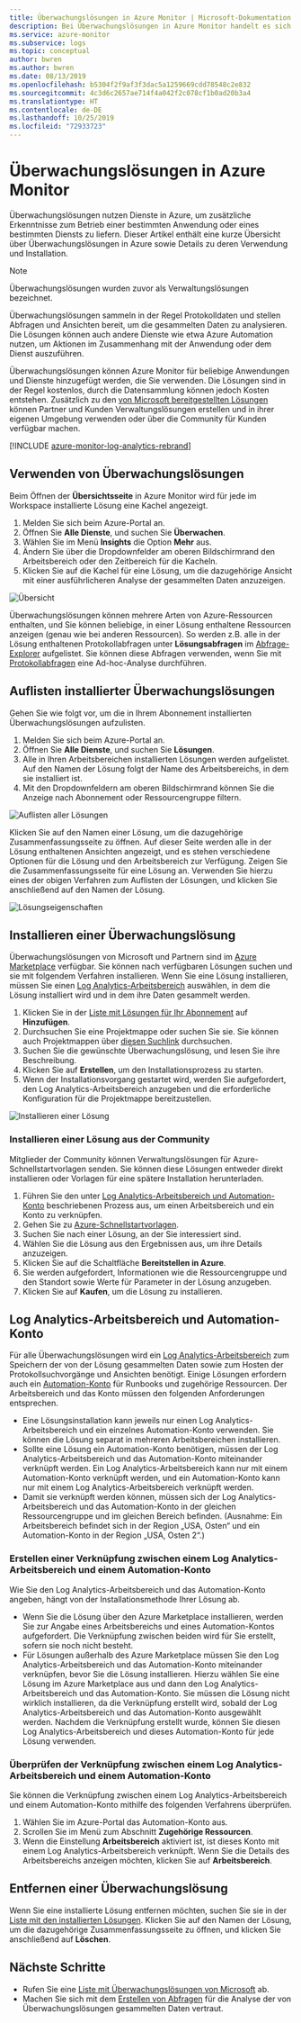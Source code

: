 ```yaml
---
title: Überwachungslösungen in Azure Monitor | Microsoft-Dokumentation
description: Bei Überwachungslösungen in Azure Monitor handelt es sich um eine Sammlung von Logik-, Visualisierungs- und Datenerfassungsregeln, die Metriken zu einem bestimmten Problembereich bereitstellen.  Dieser Artikel enthält Informationen zur Installation und Verwendung von Überwachungslösungen.
ms.service: azure-monitor
ms.subservice: logs
ms.topic: conceptual
author: bwren
ms.author: bwren
ms.date: 08/13/2019
ms.openlocfilehash: b5304f2f9af3f3dac5a1259669cdd78548c2e832
ms.sourcegitcommit: 4c3d6c2657ae714f4a042f2c078cf1b0ad20b3a4
ms.translationtype: HT
ms.contentlocale: de-DE
ms.lasthandoff: 10/25/2019
ms.locfileid: "72933723"
---
```

# <a name="monitoring-solutions-in-azure-monitor"></a>Überwachungslösungen in Azure Monitor
Überwachungslösungen nutzen Dienste in Azure, um zusätzliche Erkenntnisse zum Betrieb einer bestimmten Anwendung oder eines bestimmten Diensts zu liefern. Dieser Artikel enthält eine kurze Übersicht über Überwachungslösungen in Azure sowie Details zu deren Verwendung und Installation.

> [!NOTE]
> Überwachungslösungen wurden zuvor als Verwaltungslösungen bezeichnet.

Überwachungslösungen sammeln in der Regel Protokolldaten und stellen Abfragen und Ansichten bereit, um die gesammelten Daten zu analysieren. Die Lösungen können auch andere Dienste wie etwa Azure Automation nutzen, um Aktionen im Zusammenhang mit der Anwendung oder dem Dienst auszuführen.

Überwachungslösungen können Azure Monitor für beliebige Anwendungen und Dienste hinzugefügt werden, die Sie verwenden. Die Lösungen sind in der Regel kostenlos, durch die Datensammlung können jedoch Kosten entstehen. Zusätzlich zu den [von Microsoft bereitgestellten Lösungen](solutions-creating.md) können Partner und Kunden Verwaltungslösungen erstellen und in ihrer eigenen Umgebung verwenden oder über die Community für Kunden verfügbar machen.

[!INCLUDE [azure-monitor-log-analytics-rebrand](../../../includes/azure-monitor-log-analytics-rebrand.md)]

## <a name="use-monitoring-solutions"></a>Verwenden von Überwachungslösungen
Beim Öffnen der **Übersichtsseite** in Azure Monitor wird für jede im Workspace installierte Lösung eine Kachel angezeigt. 

1. Melden Sie sich beim Azure-Portal an.
1. Öffnen Sie **Alle Dienste**, und suchen Sie **Überwachen**.
1. Wählen Sie im Menü **Insights** die Option **Mehr** aus.
1. Ändern Sie über die Dropdownfelder am oberen Bildschirmrand den Arbeitsbereich oder den Zeitbereich für die Kacheln.
1. Klicken Sie auf die Kachel für eine Lösung, um die dazugehörige Ansicht mit einer ausführlicheren Analyse der gesammelten Daten anzuzeigen.

![Übersicht](media/solutions/overview.png)

Überwachungslösungen können mehrere Arten von Azure-Ressourcen enthalten, und Sie können beliebige, in einer Lösung enthaltene Ressourcen anzeigen (genau wie bei anderen Ressourcen). So werden z.B. alle in der Lösung enthaltenen Protokollabfragen unter **Lösungsabfragen** im [Abfrage-Explorer](../log-query/get-started-portal.md#load-queries) aufgelistet. Sie können diese Abfragen verwenden, wenn Sie mit [Protokollabfragen](../log-query/log-query-overview.md) eine Ad-hoc-Analyse durchführen.

## <a name="list-installed-monitoring-solutions"></a>Auflisten installierter Überwachungslösungen 
Gehen Sie wie folgt vor, um die in Ihrem Abonnement installierten Überwachungslösungen aufzulisten.

1. Melden Sie sich beim Azure-Portal an.
1. Öffnen Sie **Alle Dienste**, und suchen Sie **Lösungen**.
4. Alle in Ihren Arbeitsbereichen installierten Lösungen werden aufgelistet. Auf den Namen der Lösung folgt der Name des Arbeitsbereichs, in dem sie installiert ist.
1. Mit den Dropdownfeldern am oberen Bildschirmrand können Sie die Anzeige nach Abonnement oder Ressourcengruppe filtern.


![Auflisten aller Lösungen](media/solutions/list-solutions-all.png)

Klicken Sie auf den Namen einer Lösung, um die dazugehörige Zusammenfassungsseite zu öffnen. Auf dieser Seite werden alle in der Lösung enthaltenen Ansichten angezeigt, und es stehen verschiedene Optionen für die Lösung und den Arbeitsbereich zur Verfügung. Zeigen Sie die Zusammenfassungsseite für eine Lösung an. Verwenden Sie hierzu eines der obigen Verfahren zum Auflisten der Lösungen, und klicken Sie anschließend auf den Namen der Lösung.

![Lösungseigenschaften](media/solutions/solution-properties.png)



## <a name="install-a-monitoring-solution"></a>Installieren einer Überwachungslösung
Überwachungslösungen von Microsoft und Partnern sind im [Azure Marketplace](https://azuremarketplace.microsoft.com) verfügbar. Sie können nach verfügbaren Lösungen suchen und sie mit folgendem Verfahren installieren. Wenn Sie eine Lösung installieren, müssen Sie einen [Log Analytics-Arbeitsbereich](../platform/manage-access.md) auswählen, in dem die Lösung installiert wird und in dem ihre Daten gesammelt werden.

1. Klicken Sie in der [Liste mit Lösungen für Ihr Abonnement](#list-installed-monitoring-solutions) auf **Hinzufügen**.
1. Durchsuchen Sie eine Projektmappe oder suchen Sie sie. Sie können auch Projektmappen über [diesen Suchlink](https://azuremarketplace.microsoft.com/en-us/marketplace/apps/category/management-tools?page=1&subcategories=management-solutions) durchsuchen.
1. Suchen Sie die gewünschte Überwachungslösung, und lesen Sie ihre Beschreibung.
1. Klicken Sie auf **Erstellen**, um den Installationsprozess zu starten.
1. Wenn der Installationsvorgang gestartet wird, werden Sie aufgefordert, den Log Analytics-Arbeitsbereich anzugeben und die erforderliche Konfiguration für die Projektmappe bereitzustellen.

![Installieren einer Lösung](media/solutions/install-solution.png)

### <a name="install-a-solution-from-the-community"></a>Installieren einer Lösung aus der Community
Mitglieder der Community können Verwaltungslösungen für Azure-Schnellstartvorlagen senden. Sie können diese Lösungen entweder direkt installieren oder Vorlagen für eine spätere Installation herunterladen.

1. Führen Sie den unter [Log Analytics-Arbeitsbereich und Automation-Konto](#log-analytics-workspace-and-automation-account) beschriebenen Prozess aus, um einen Arbeitsbereich und ein Konto zu verknüpfen.
2. Gehen Sie zu [Azure-Schnellstartvorlagen](https://azure.microsoft.com/documentation/templates/). 
3. Suchen Sie nach einer Lösung, an der Sie interessiert sind.
4. Wählen Sie die Lösung aus den Ergebnissen aus, um ihre Details anzuzeigen.
5. Klicken Sie auf die Schaltfläche **Bereitstellen in Azure**.
6. Sie werden aufgefordert, Informationen wie die Ressourcengruppe und den Standort sowie Werte für Parameter in der Lösung anzugeben.
7. Klicken Sie auf **Kaufen**, um die Lösung zu installieren.


## <a name="log-analytics-workspace-and-automation-account"></a>Log Analytics-Arbeitsbereich und Automation-Konto
Für alle Überwachungslösungen wird ein [Log Analytics-Arbeitsbereich](../platform/manage-access.md) zum Speichern der von der Lösung gesammelten Daten sowie zum Hosten der Protokollsuchvorgänge und Ansichten benötigt. Einige Lösungen erfordern auch ein [Automation-Konto](../../automation/automation-security-overview.md#automation-account-overview) für Runbooks und zugehörige Ressourcen. Der Arbeitsbereich und das Konto müssen den folgenden Anforderungen entsprechen.

* Eine Lösungsinstallation kann jeweils nur einen Log Analytics-Arbeitsbereich und ein einzelnes Automation-Konto verwenden. Sie können die Lösung separat in mehreren Arbeitsbereichen installieren.
* Sollte eine Lösung ein Automation-Konto benötigen, müssen der Log Analytics-Arbeitsbereich und das Automation-Konto miteinander verknüpft werden. Ein Log Analytics-Arbeitsbereich kann nur mit einem Automation-Konto verknüpft werden, und ein Automation-Konto kann nur mit einem Log Analytics-Arbeitsbereich verknüpft werden.
* Damit sie verknüpft werden können, müssen sich der Log Analytics-Arbeitsbereich und das Automation-Konto in der gleichen Ressourcengruppe und im gleichen Bereich befinden. (Ausnahme: Ein Arbeitsbereich befindet sich in der Region „USA, Osten“ und ein Automation-Konto in der Region „USA, Osten 2“.)

### <a name="create-a-link-between-a-log-analytics-workspace-and-automation-account"></a>Erstellen einer Verknüpfung zwischen einem Log Analytics-Arbeitsbereich und einem Automation-Konto
Wie Sie den Log Analytics-Arbeitsbereich und das Automation-Konto angeben, hängt von der Installationsmethode Ihrer Lösung ab.

* Wenn Sie die Lösung über den Azure Marketplace installieren, werden Sie zur Angabe eines Arbeitsbereichs und eines Automation-Kontos aufgefordert. Die Verknüpfung zwischen beiden wird für Sie erstellt, sofern sie noch nicht besteht.
* Für Lösungen außerhalb des Azure Marketplace müssen Sie den Log Analytics-Arbeitsbereich und das Automation-Konto miteinander verknüpfen, bevor Sie die Lösung installieren. Hierzu wählen Sie eine Lösung im Azure Marketplace aus und dann den Log Analytics-Arbeitsbereich und das Automation-Konto. Sie müssen die Lösung nicht wirklich installieren, da die Verknüpfung erstellt wird, sobald der Log Analytics-Arbeitsbereich und das Automation-Konto ausgewählt werden. Nachdem die Verknüpfung erstellt wurde, können Sie diesen Log Analytics-Arbeitsbereich und dieses Automation-Konto für jede Lösung verwenden.

### <a name="verify-the-link-between-a-log-analytics-workspace-and-automation-account"></a>Überprüfen der Verknüpfung zwischen einem Log Analytics-Arbeitsbereich und einem Automation-Konto
Sie können die Verknüpfung zwischen einem Log Analytics-Arbeitsbereich und einem Automation-Konto mithilfe des folgenden Verfahrens überprüfen.

1. Wählen Sie im Azure-Portal das Automation-Konto aus.
1. Scrollen Sie im Menü zum Abschnitt **Zugehörige Ressourcen**.
1. Wenn die Einstellung **Arbeitsbereich** aktiviert ist, ist dieses Konto mit einem Log Analytics-Arbeitsbereich verknüpft. Wenn Sie die Details des Arbeitsbereichs anzeigen möchten, klicken Sie auf **Arbeitsbereich**.

## <a name="remove-a-monitoring-solution"></a>Entfernen einer Überwachungslösung
Wenn Sie eine installierte Lösung entfernen möchten, suchen Sie sie in der [Liste mit den installierten Lösungen](#list-installed-monitoring-solutions). Klicken Sie auf den Namen der Lösung, um die dazugehörige Zusammenfassungsseite zu öffnen, und klicken Sie anschließend auf **Löschen**.


## <a name="next-steps"></a>Nächste Schritte
* Rufen Sie eine [Liste mit Überwachungslösungen von Microsoft](solutions-inventory.md) ab.
* Machen Sie sich mit dem [Erstellen von Abfragen](../log-query/log-query-overview.md) für die Analyse der von Überwachungslösungen gesammelten Daten vertraut.

